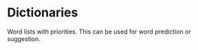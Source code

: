 Dictionaries
============

Word lists with priorities. This can be used for word prediction or suggestion.
